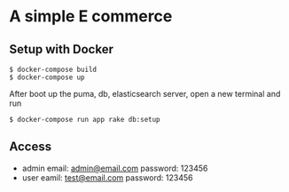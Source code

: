 # A simple E commerce 

## Setup with Docker
```
$ docker-compose build
$ docker-compose up
```
After boot up the puma, db, elasticsearch server, open a new terminal and run
```
$ docker-compose run app rake db:setup
```
## Access

- admin
  email: admin@email.com
  password: 123456
- user
  eamil: test@email.com
  password: 123456
